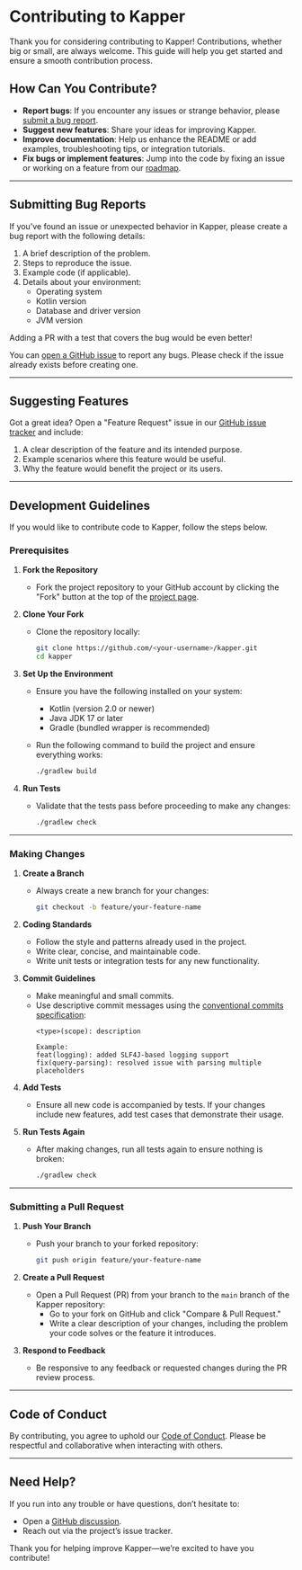 # Contributing to Kapper

Thank you for considering contributing to Kapper!
Contributions, whether big or small, are always welcome.
This guide will help you get started and ensure a smooth contribution process.

## How Can You Contribute?

- **Report bugs**: If you encounter any issues or strange behavior, please [submit a bug report](#submitting-bug-reports).
- **Suggest new features**: Share your ideas for improving Kapper.
- **Improve documentation**: Help us enhance the README or add examples, troubleshooting tips, or integration tutorials.
- **Fix bugs or implement features**: Jump into the code by fixing an issue or working on a feature from our [roadmap](./README.md#roadmap).

---

## Submitting Bug Reports

If you’ve found an issue or unexpected behavior in Kapper, please create a bug report with the following details:

1. A brief description of the problem.
2. Steps to reproduce the issue.
3. Example code (if applicable).
4. Details about your environment:
    - Operating system
    - Kotlin version
    - Database and driver version
    - JVM version

Adding a PR with a test that covers the bug would be even better!

You can [open a GitHub issue](https://github.com/driessamyn/kapper/issues) to report any bugs.
Please check if the issue already exists before creating one.

---

## Suggesting Features

Got a great idea?
Open a "Feature Request" issue in our [GitHub issue tracker](https://github.com/driessamyn/kapper/issues) and include:

1. A clear description of the feature and its intended purpose.
2. Example scenarios where this feature would be useful.
3. Why the feature would benefit the project or its users.

---

## Development Guidelines

If you would like to contribute code to Kapper, follow the steps below.

### Prerequisites

1. **Fork the Repository**
    - Fork the project repository to your GitHub account by clicking the "Fork" button at the top of the [project page](https://github.com/driessamyn/kapper).

2. **Clone Your Fork**
    - Clone the repository locally:
      ```bash
      git clone https://github.com/<your-username>/kapper.git
      cd kapper
      ```

3. **Set Up the Environment**
    - Ensure you have the following installed on your system:
        - Kotlin (version 2.0 or newer)
        - Java JDK 17 or later
        - Gradle (bundled wrapper is recommended)

    - Run the following command to build the project and ensure everything works:
      ```bash
      ./gradlew build
      ```

4. **Run Tests**
    - Validate that the tests pass before proceeding to make any changes:
      ```bash
      ./gradlew check
      ```

---

### Making Changes

1. **Create a Branch**
    - Always create a new branch for your changes:
      ```bash
      git checkout -b feature/your-feature-name
      ```

2. **Coding Standards**
    - Follow the style and patterns already used in the project.
    - Write clear, concise, and maintainable code.
    - Write unit tests or integration tests for any new functionality.

3. **Commit Guidelines**
    - Make meaningful and small commits.
    - Use descriptive commit messages using the [conventional commits specification](https://www.conventionalcommits.org/en/v1.0.0/):
      ```text
      <type>(scope): description
      
      Example:
      feat(logging): added SLF4J-based logging support
      fix(query-parsing): resolved issue with parsing multiple placeholders
      ```

4. **Add Tests**
    - Ensure all new code is accompanied by tests. If your changes include new features, add test cases that demonstrate their usage.

5. **Run Tests Again**
    - After making changes, run all tests again to ensure nothing is broken:
      ```bash
      ./gradlew check
      ```

---

### Submitting a Pull Request

1. **Push Your Branch**
    - Push your branch to your forked repository:
      ```bash
      git push origin feature/your-feature-name
      ```

2. **Create a Pull Request**
    - Open a Pull Request (PR) from your branch to the `main` branch of the Kapper repository:
        - Go to your fork on GitHub and click "Compare & Pull Request."
        - Write a clear description of your changes, including the problem your code solves or the feature it introduces.

3. **Respond to Feedback**
    - Be responsive to any feedback or requested changes during the PR review process.

---

## Code of Conduct

By contributing, you agree to uphold our [Code of Conduct](./CODE_OF_CONDUCT.md).
Please be respectful and collaborative when interacting with others.

---

## Need Help?

If you run into any trouble or have questions, don’t hesitate to:

- Open a [GitHub discussion](https://github.com/driessamyn/kapper/discussions).
- Reach out via the project’s issue tracker.

Thank you for helping improve Kapper—we’re excited to have you contribute!